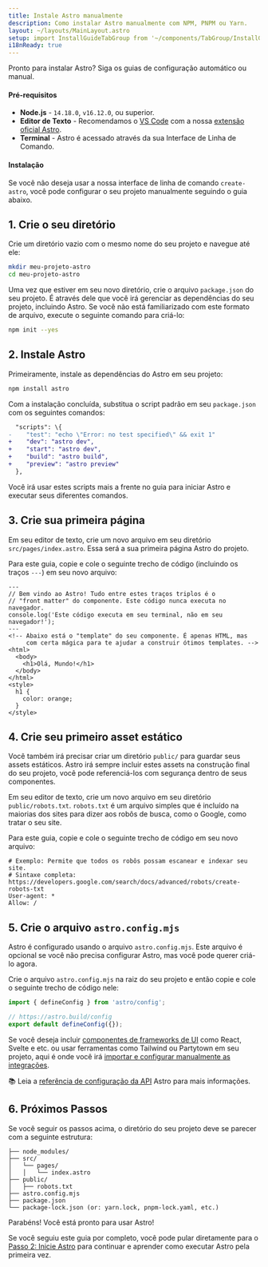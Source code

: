 ```yaml
---
title: Instale Astro manualmente
description: Como instalar Astro manualmente com NPM, PNPM ou Yarn.
layout: ~/layouts/MainLayout.astro
setup: import InstallGuideTabGroup from '~/components/TabGroup/InstallGuideTabGroup.astro';
i18nReady: true
---
```


Pronto para instalar Astro? Siga os guias de configuração automático ou manual.

#### Pré-requisitos

- **Node.js** - `14.18.0`, `v16.12.0`, ou superior.
- **Editor de Texto** - Recomendamos o [VS Code](https://code.visualstudio.com/) com a nossa [extensão oficial Astro](https://marketplace.visualstudio.com/items?itemName=astro-build.astro-vscode).
- **Terminal** - Astro é acessado através da sua Interface de Linha de Comando.

<InstallGuideTabGroup />

#### Instalação

Se você não deseja usar a nossa interface de linha de comando `create-astro`, você pode configurar o seu projeto manualmente seguindo o guia abaixo.

## 1. Crie o seu diretório

Crie um diretório vazio com o mesmo nome do seu projeto e navegue até ele:

```bash
mkdir meu-projeto-astro
cd meu-projeto-astro
```

Uma vez que estiver em seu novo diretório, crie o arquivo `package.json` do seu projeto. É através dele que você irá gerenciar as dependências do seu projeto, incluindo Astro. Se você não está familiarizado com este formato de arquivo, execute o seguinte comando para criá-lo:

```bash
npm init --yes
```

## 2. Instale Astro

Primeiramente, instale as dependências do Astro em seu projeto:

```bash
npm install astro
```

Com a instalação concluída, substitua o script padrão em seu `package.json` com os seguintes comandos:

```diff
  "scripts": \{
-    "test": "echo \"Error: no test specified\" && exit 1"
+    "dev": "astro dev",
+    "start": "astro dev",
+    "build": "astro build",
+    "preview": "astro preview"
  },
```

Você irá usar estes scripts mais a frente no guia para iniciar Astro e executar seus diferentes comandos.

## 3. Crie sua primeira página

Em seu editor de texto, crie um novo arquivo em seu diretório `src/pages/index.astro`. Essa será a sua primeira página Astro do projeto.

Para este guia, copie e cole o seguinte trecho de código (incluindo os traços `---`) em seu novo arquivo:

```astro
---
// Bem vindo ao Astro! Tudo entre estes traços triplos é o
// "front matter" do componente. Este código nunca executa no navegador.
console.log('Este código executa em seu terminal, não em seu navegador!');
---
<!-- Abaixo está o "template" do seu componente. É apenas HTML, mas
     com certa mágica para te ajudar a construir ótimos templates. -->
<html>
  <body>
    <h1>Olá, Mundo!</h1>
  </body>
</html>
<style>
  h1 {
    color: orange;
  }
</style>
```

## 4. Crie seu primeiro asset estático

Você também irá precisar criar um diretório `public/` para guardar seus assets estáticos. Astro irá sempre incluir estes assets na construção final do seu projeto, você pode referenciá-los com segurança dentro de seus componentes.

Em seu editor de texto, crie um novo arquivo em seu diretório `public/robots.txt`. `robots.txt` é um arquivo simples que é incluído na maiorias dos sites para dizer aos robôs de busca, como o Google, como tratar o seu site.

Para este guia, copie e cole o seguinte trecho de código em seu novo arquivo:

```
# Exemplo: Permite que todos os robôs possam escanear e indexar seu site.
# Sintaxe completa: https://developers.google.com/search/docs/advanced/robots/create-robots-txt
User-agent: *
Allow: /
```

## 5. Crie o arquivo `astro.config.mjs`

Astro é configurado usando o arquivo `astro.config.mjs`. Este arquivo é opcional se você não precisa configurar Astro, mas você pode querer criá-lo agora.

Crie o arquivo `astro.config.mjs` na raiz do seu projeto e então copie e cole o seguinte trecho de código nele:

```js
import { defineConfig } from 'astro/config';

// https://astro.build/config
export default defineConfig({});
```

Se você deseja incluir [componentes de frameworks de UI](/pt-br/core-concepts/framework-components/) como React, Svelte e etc. ou usar ferramentas como Tailwind ou Partytown em seu projeto, aqui é onde você irá [importar e configurar manualmente as integrações](/pt-br/guides/integrations-guide/).

📚 Leia a [referência de configuração da API](/pt-br/reference/configuration-reference/) Astro para mais informações.

## 6. Próximos Passos

Se você seguir os passos acima, o diretório do seu projeto deve se parecer com a seguinte estrutura:

```
├── node_modules/
├── src/
│   └── pages/
│   │   └── index.astro
├── public/
│   ├── robots.txt
├── astro.config.mjs
├── package.json
└── package-lock.json (or: yarn.lock, pnpm-lock.yaml, etc.)
```

Parabéns! Você está pronto para usar Astro!

Se você seguiu este guia por completo, você pode pular diretamente para o [Passo 2: Inicie Astro](/pt-br/install/auto/#2-inicie-astro-) para continuar e aprender como executar Astro pela primeira vez.
